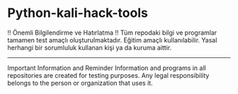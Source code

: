 # Python-kali-hack-tools


!! Önemli Bilgilendirme ve Hatırlatma !!
Tüm repodaki bilgi ve programlar tamamen test amaçlı oluşturulmaktadır. 
Eğitim amaçlı kullanılabilir. 
Yasal herhangi bir sorumluluk kullanan kişi ya da kuruma aittir.

-----------------------------------------------

Important Information and Reminder Information and programs in all repositories are created for testing purposes. Any legal responsibility belongs to the person or organization that uses it.
